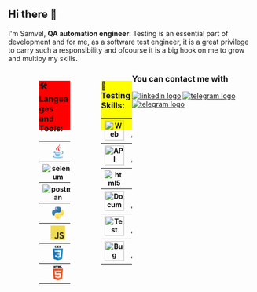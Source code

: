 <style>
  .parent { 
    width: 50%; 
} 
.child{ 
    float: left; 
    width: 50%; 
} 
.tools { 
    background-color: red; 
    margin-left: 50%; 
    height: 100px; 
} 
.skills { 
    margin-left: 50%; 
    height: 100px; 
    background-color: yellow; 
}

</style>

## Hi there 👋
I'm Samvel, **QA automation engineer**. 
Testing is an essential part of development and for me, as a software test engineer, it is a great privilege to carry such a responsibility and ofcourse it is a big hook on me to grow and multipy my skills.

<div class="parent">
  <div class="child">
    <div class="tools">
      <h3>🛠 Languages and Tools:</h3>
      <table >
        <tr >
          <th>
              <img src="https://raw.githubusercontent.com/devicons/devicon/master/icons/java/java-original.svg" alt="java" width="30" height="30" title="Java"/>
          </th>
          <th>
           📗  Advanced  
          </th>
        </tr>
        <tr>
          <th>
            <img src="https://raw.githubusercontent.com/detain/svg-logos/780f25886640cef088af994181646db2f6b1a3f8/svg/selenium-logo.svg" alt="selenium" width="30" height="30" title="Selenium"/> <br/>
          </th>
          <th>
           📗  Advanced  
          </th>
        </tr>
        <tr>
          <th>
            <img src="https://www.vectorlogo.zone/logos/getpostman/getpostman-icon.svg" alt="postman" width="30" height="30" title="Postman"/>  <br/>
          </th>
          <th>
            📗  Advanced  
          </th>
        </tr>
        <tr>
          <th>
            <img src="https://raw.githubusercontent.com/devicons/devicon/master/icons/python/python-original.svg" alt="python" width="30" height="30" title="Python"/>  <br/>
          </th>
          <th>
            📘  Basic  
          </th>
        </tr>
        <tr>
          <th>
            <img src="https://raw.githubusercontent.com/devicons/devicon/master/icons/javascript/javascript-original.svg" alt="javascript" width="30" height="30" title="Java Script"/>  <br/>
          </th>
          <th>
            📘  Basic  
          </th>
        </tr>
        <tr>
          <th>
            <img src="https://raw.githubusercontent.com/devicons/devicon/master/icons/css3/css3-original-wordmark.svg" alt="css3" width="30" height="30" title="CSS"/>  <br/>
          </th>
          <th>
            📘  Basic
          </th>
        </tr>
        </tr>
        <tr>
          <th>
            <img src="https://raw.githubusercontent.com/devicons/devicon/master/icons/html5/html5-original-wordmark.svg" alt="html5" width="30" height="30" title="HTML"/>      
          </th>
          <th>
            📘  Basic
          </th>
        </tr>
      </table>
    </div>
  </div>
  <div class="child">
    <div class="skills"> 
      <h3 align="left">🔎 Testing Skills:</h3>
      <table>
        <tr>
          <th>
           <img src="https://static.vecteezy.com/system/resources/previews/015/337/689/non_2x/web-icon-web-sign-free-png.png" width="40" height="40" title="Web"/>  
          </th>
          <th>
           📗  Advanced  
          </th
        </tr>
        <tr>
          <th>
           <img src="https://cdn.icon-icons.com/icons2/2596/PNG/512/api_icon_155812.png" width="40" height="40" title="API"/>  
          </th>
          <th>
           📗  Advanced  
          </th
        </tr>
        <tr>
          <th>
           <img src="https://cdn-icons-png.flaticon.com/512/4477/4477610.png" alt="html5" width="40" height="40" title="Mobile"/>  
          </th>
          <th>
           📘  Basic  
          </th
        </tr>
        <tr>
          <th>
           <img src="https://cdn-icons-png.flaticon.com/512/6747/6747196.png" width="40" height="40" title="Documentation"/>  
          </th>
          <th>
           📗  Advanced  
          </th
        </tr>
        <tr>
          <th>
           <img src="https://cdn-icons-png.flaticon.com/512/160/160085.png" width="40" height="40" title="Test Case"> 
          </th>
          <th>
           📗  Advanced  
          </th
        </tr>
        <tr>
          <th>
           <img src="https://static.thenounproject.com/png/522353-200.png" width="40" height="40" title="Bug Report"/>  
          </th>
          <th>
           📗  Advanced   
          </th
        </tr>
      </table>
    </div>
  </div>
</div>

<h3 align="left">You can contact me with</h3>


<div align="left">
  <a href="https://www.linkedin.com/in/samvel-melikyan-qa/" >
    <img src="https://raw.githubusercontent.com/maurodesouza/profile-readme-generator/master/src/assets/icons/social/linkedin/default.svg" width="52" height="40" alt="linkedin logo"  title="LinkedIn"/></a>
  
  <a href="https://t.me/MelikyanSamvel" >
    <img src="https://raw.githubusercontent.com/maurodesouza/profile-readme-generator/master/src/assets/icons/social/telegram/default.svg" width="52" height="40" alt="telegram logo" title="Telegram"/></a>
  
  <a href="https://mail.google.com/mail/u/0/?fs=1&tf=cm&source=mailto&to=samvel.melikyan.eng@gmail.com" >
    <img src="https://cdn-icons-png.flaticon.com/512/281/281769.png" width="52" height="40" alt="telegram logo" title="samvel.melikyan.eng@gmail.com"/></a>
 </div>
